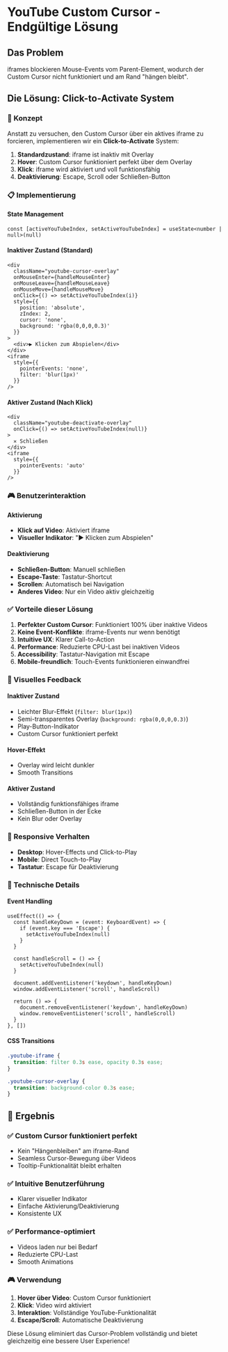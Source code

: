 # YouTube Custom Cursor - Endgültige Lösung

## Das Problem
iframes blockieren Mouse-Events vom Parent-Element, wodurch der Custom Cursor nicht funktioniert und am Rand "hängen bleibt".

## Die Lösung: Click-to-Activate System

### 🎯 Konzept
Anstatt zu versuchen, den Custom Cursor über ein aktives iframe zu forcieren, implementieren wir ein **Click-to-Activate** System:

1. **Standardzustand**: iframe ist inaktiv mit Overlay
2. **Hover**: Custom Cursor funktioniert perfekt über dem Overlay
3. **Klick**: iframe wird aktiviert und voll funktionsfähig
4. **Deaktivierung**: Escape, Scroll oder Schließen-Button

### 📋 Implementierung

#### State Management
```tsx
const [activeYouTubeIndex, setActiveYouTubeIndex] = useState<number | null>(null)
```

#### Inaktiver Zustand (Standard)
```tsx
<div 
  className="youtube-cursor-overlay"
  onMouseEnter={handleMouseEnter}
  onMouseLeave={handleMouseLeave}
  onMouseMove={handleMouseMove}
  onClick={() => setActiveYouTubeIndex(i)}
  style={{
    position: 'absolute',
    zIndex: 2,
    cursor: 'none',
    background: 'rgba(0,0,0,0.3)'
  }}
>
  <div>▶ Klicken zum Abspielen</div>
</div>
<iframe
  style={{
    pointerEvents: 'none',
    filter: 'blur(1px)'
  }}
/>
```

#### Aktiver Zustand (Nach Klick)
```tsx
<div 
  className="youtube-deactivate-overlay"
  onClick={() => setActiveYouTubeIndex(null)}
>
  ✕ Schließen
</div>
<iframe
  style={{
    pointerEvents: 'auto'
  }}
/>
```

### 🎮 Benutzerinteraktion

#### Aktivierung
- **Klick auf Video**: Aktiviert iframe
- **Visueller Indikator**: "▶ Klicken zum Abspielen"

#### Deaktivierung
- **Schließen-Button**: Manuell schließen
- **Escape-Taste**: Tastatur-Shortcut
- **Scrollen**: Automatisch bei Navigation
- **Anderes Video**: Nur ein Video aktiv gleichzeitig

### ✅ Vorteile dieser Lösung

1. **Perfekter Custom Cursor**: Funktioniert 100% über inaktive Videos
2. **Keine Event-Konflikte**: iframe-Events nur wenn benötigt
3. **Intuitive UX**: Klarer Call-to-Action
4. **Performance**: Reduzierte CPU-Last bei inaktiven Videos
5. **Accessibility**: Tastatur-Navigation mit Escape
6. **Mobile-freundlich**: Touch-Events funktionieren einwandfrei

### 🎨 Visuelles Feedback

#### Inaktiver Zustand
- Leichter Blur-Effekt (`filter: blur(1px)`)
- Semi-transparentes Overlay (`background: rgba(0,0,0,0.3)`)
- Play-Button-Indikator
- Custom Cursor funktioniert perfekt

#### Hover-Effekt
- Overlay wird leicht dunkler
- Smooth Transitions

#### Aktiver Zustand
- Vollständig funktionsfähiges iframe
- Schließen-Button in der Ecke
- Kein Blur oder Overlay

### 📱 Responsive Verhalten
- **Desktop**: Hover-Effects und Click-to-Play
- **Mobile**: Direct Touch-to-Play
- **Tastatur**: Escape für Deaktivierung

### 🔧 Technische Details

#### Event Handling
```tsx
useEffect(() => {
  const handleKeyDown = (event: KeyboardEvent) => {
    if (event.key === 'Escape') {
      setActiveYouTubeIndex(null)
    }
  }
  
  const handleScroll = () => {
    setActiveYouTubeIndex(null)
  }
  
  document.addEventListener('keydown', handleKeyDown)
  window.addEventListener('scroll', handleScroll)
  
  return () => {
    document.removeEventListener('keydown', handleKeyDown)
    window.removeEventListener('scroll', handleScroll)
  }
}, [])
```

#### CSS Transitions
```css
.youtube-iframe {
  transition: filter 0.3s ease, opacity 0.3s ease;
}

.youtube-cursor-overlay {
  transition: background-color 0.3s ease;
}
```

## 🎉 Ergebnis

### ✅ Custom Cursor funktioniert perfekt
- Kein "Hängenbleiben" am iframe-Rand
- Seamless Cursor-Bewegung über Videos
- Tooltip-Funktionalität bleibt erhalten

### ✅ Intuitive Benutzerführung
- Klarer visueller Indikator
- Einfache Aktivierung/Deaktivierung
- Konsistente UX

### ✅ Performance-optimiert
- Videos laden nur bei Bedarf
- Reduzierte CPU-Last
- Smooth Animations

### 🎮 Verwendung
1. **Hover über Video**: Custom Cursor funktioniert
2. **Klick**: Video wird aktiviert
3. **Interaktion**: Vollständige YouTube-Funktionalität
4. **Escape/Scroll**: Automatische Deaktivierung

Diese Lösung eliminiert das Cursor-Problem vollständig und bietet gleichzeitig eine bessere User Experience!
